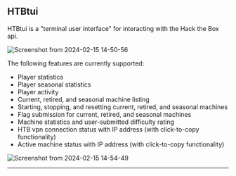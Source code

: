 ## HTBtui

HTBtui is a "terminal user interface" for interacting with the Hack the Box api.

![Screenshot from 2024-02-15 14-50-56](https://github.com/its-sarin/HTBtui/assets/1649588/863fc447-c4f4-4f2f-9dbe-181755ca61c3)



The following features are currently supported:
- Player statistics
- Player seasonal statistics
- Player activity
- Current, retired, and seasonal machine listing
- Starting, stopping, and resetting current, retired, and seasonal machines
- Flag submission for current, retired, and seasonal machines
- Machine statistics and user-submitted difficulty rating
- HTB vpn connection status with IP address (with click-to-copy functionality)
- Active machine status with IP address (with click-to-copy functionality)

![Screenshot from 2024-02-15 14-54-49](https://github.com/its-sarin/HTBtui/assets/1649588/94a488fe-e39c-48bb-9769-af38b202a133)

---


